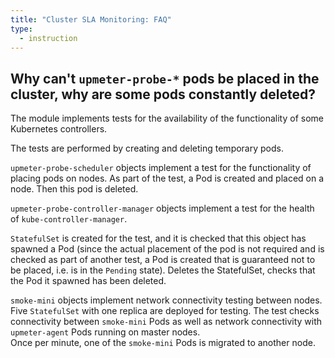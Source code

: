 ```yaml
---
title: "Cluster SLA Monitoring: FAQ"
type:
  - instruction
---
```


## Why can't `upmeter-probe-*` pods be placed in the cluster, why are some pods constantly deleted?

The module implements tests for the availability of the functionality of some Kubernetes controllers.

The tests are performed by creating and deleting temporary pods.

`upmeter-probe-scheduler` objects implement a test for the functionality of placing pods on nodes.
As part of the test, a Pod is created and placed on a node. Then this pod is deleted.

`upmeter-probe-controller-manager` objects implement a test for the health of `kube-controller-manager`.

`StatefulSet` is created for the test, and it is checked that this object has spawned a Pod (since the actual placement of the pod is not required and is checked as part of another test, a Pod is created that is guaranteed not to be placed, i.e. is in the `Pending` state). Deletes the StatefulSet, checks that the Pod it spawned has been deleted.

`smoke-mini` objects implement network connectivity testing between nodes.
Five `StatefulSet` with one replica are deployed for testing. The test checks connectivity between `smoke-mini` Pods as well as network connectivity with `upmeter-agent` Pods running on master nodes.  
Once per minute, one of the `smoke-mini` Pods is migrated to another node.
